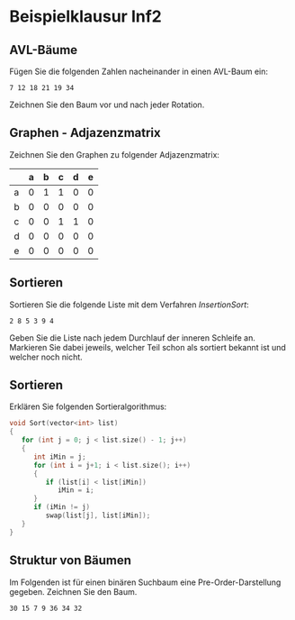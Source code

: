 # Beispielklausur Inf2

## AVL-Bäume

Fügen Sie die folgenden Zahlen nacheinander in einen AVL-Baum ein:

` 7 12 18 21 19 34 `

Zeichnen Sie den Baum vor und nach jeder Rotation.




## Graphen - Adjazenzmatrix

Zeichnen Sie den Graphen zu folgender Adjazenzmatrix:

|     |a    |   b | c | d  |  e |
| --- | --- | --- |---| ---| ---|
|a    |0|1|1|0|0|
|b    |0|0|0|0|0|
|c    |0|0|1|1|0|
|d    |0|0|0|0|0|
|e    |0|0|0|0|0|



## Sortieren

Sortieren Sie die folgende Liste mit dem Verfahren *InsertionSort*:

` 2 8 5 3 9 4 `

Geben Sie die Liste nach jedem Durchlauf der inneren Schleife an.
Markieren Sie dabei jeweils, welcher Teil schon als sortiert bekannt ist und welcher noch nicht.



## Sortieren

Erklären Sie folgenden Sortieralgorithmus:
```cpp
void Sort(vector<int> list)
{
   for (int j = 0; j < list.size() - 1; j++)
   {
      int iMin = j;
      for (int i = j+1; i < list.size(); i++)
      {
         if (list[i] < list[iMin])
            iMin = i;
      }
      if (iMin != j)
         swap(list[j], list[iMin]);
   }
}
```


## Struktur von Bäumen

Im Folgenden ist für einen binären Suchbaum eine Pre-Order-Darstellung gegeben. Zeichnen Sie den Baum.

` 30 15 7 9 36 34 32 `